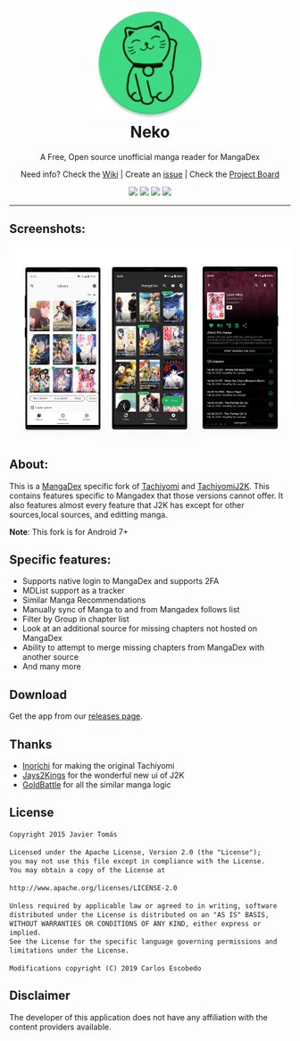 <h1 align="center">
  <br>
  <a href="https://github.com/CarlosEsco/Neko"><img src="./.github/readme-images/logo.png" alt="Neko" width="200"></a>
  <br>
  Neko
  <br>
</h1>


<p align="center">A Free, Open source unofficial manga reader for MangaDex</p>

<p align="center">
  Need info? Check the <a href="https://github.com/CarlosEsco/Neko/wiki">Wiki</a>
  | Create an  <a href="https://github.com/CarlosEsco/Neko/issues/new/choose">issue</a>
  | Check the <a href="https://github.com/CarlosEsco/Neko/projects/1">Project Board</a>
</p>
 <p align="center">
    <a href="https://github.com/CarlosEsco/Neko/releases/latest"><img src="https://img.shields.io/github/release/CarlosEsco/Neko.svg?maxAge=3600&style=for-the-badge&label=download"/></a>
    <a href="https://github.com/carlosesco/neko/actions?query=workflow%3A%22Android+CI%22"><img src="https://img.shields.io/github/workflow/status/carlosesco/neko/Android%20CI?style=for-the-badge" /></a>
    <img src="https://img.shields.io/github/stars/CarlosEsco/Neko.svg?style=for-the-badge" />
    <a href="https://discord.gg/tachiyomi"><img src="https://img.shields.io/discord/349436576037732353.svg?style=for-the-badge"/></a>

 </p>

---

## Screenshots:
<p align="center">
<img src="./.github/readme-images/screenshots.png" align="center" height="350" />
</p>

## About:
This is a <a href="https://mangadex.org/">MangaDex</a> specific fork of <a href="https://github.com/inorichi/tachiyomi">Tachiyomi</a> and <a href="https://github.com/Jays2Kings/tachiyomiJ2K">TachiyomiJ2K</a>. This contains features specific to Mangadex
 that those versions cannot offer. It also features almost every feature that J2K has except for other sources,local sources, and editting manga.
 
 **Note**: This fork is for Android 7+

## Specific features:
- Supports native login to MangaDex and supports 2FA
- MDList support as a tracker
- Similar Manga Recommendations
- Manually sync of Manga to and from Mangadex follows list
- Filter by Group in chapter list
- Look at an additional source for missing chapters not hosted on MangaDex
- Ability to attempt to merge missing chapters from MangaDex with another source
- And many more


## Download
Get the app from our [releases page](https://github.com/CarlosEsco/Neko/releases).

## Thanks
- <a href="https://github.com/inorichi">Inorichi</a> for making the original Tachiyomi
- <a href="https://github.com/Jays2Kings">Jays2Kings</a> for the wonderful new ui of J2K
- <a href="https://github.com/goldbattle">GoldBattle</a> for all the similar manga logic

## License

    Copyright 2015 Javier Tomás

    Licensed under the Apache License, Version 2.0 (the "License");
    you may not use this file except in compliance with the License.
    You may obtain a copy of the License at

    http://www.apache.org/licenses/LICENSE-2.0

    Unless required by applicable law or agreed to in writing, software
    distributed under the License is distributed on an "AS IS" BASIS,
    WITHOUT WARRANTIES OR CONDITIONS OF ANY KIND, either express or implied.
    See the License for the specific language governing permissions and
    limitations under the License.
    
    Modifications copyright (C) 2019 Carlos Escobedo

## Disclaimer

The developer of this application does not have any affiliation with the content providers available.
